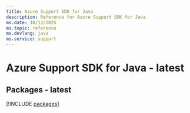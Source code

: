 ```yaml
---
title: Azure Support SDK for Java
description: Reference for Azure Support SDK for Java
ms.date: 10/13/2025
ms.topic: reference
ms.devlang: java
ms.service: support
---
```

# Azure Support SDK for Java - latest
## Packages - latest
[!INCLUDE [packages](support-index.md)]